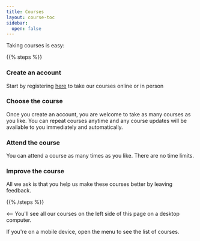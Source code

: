 ```yaml
---
title: Courses
layout: course-toc
sidebar:
  open: false
---
```


Taking courses is easy:

{{% steps %}}

### Create an account

Start by registering [here](#) to take our courses online or in person

### Choose the course

Once you create an account, you are welcome to take as many courses as you like.  You can repeat courses anytime and any course updates will be available to you immediately and automatically.

### Attend the course

You can attend a course as many times as you like.  There are no time limits.

### Improve the course

All we ask is that you help us make these courses better by leaving feedback.

{{% /steps %}}

<-- You'll see all our courses on the left side of this page on a desktop computer.

If you're on a mobile device, open the menu to see the list of courses.
